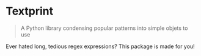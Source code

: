 # Textprint

> A Python library condensing popular patterns into simple objets to use

Ever hated long, tedious regex expressions? This package is made for you!
